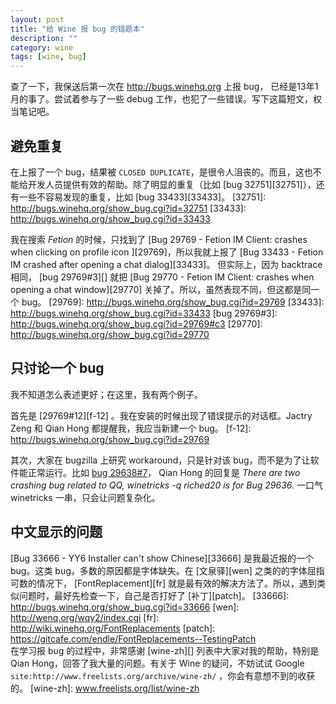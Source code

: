 ```yaml
---
layout: post
title: "给 Wine 报 bug 的错题本"
description: ""
category: wine 
tags: [wine, bug]
---
```


查了一下，我保送后第一次在 <http://bugs.winehq.org> 上报 bug， 已经是13年1月的事了。尝试着参与了一些 debug 工作，也犯了一些错误。写下这篇短文，权当笔记吧。

避免重复
--
在上报了一个 bug，结果被 `CLOSED DUPLICATE`，是很令人沮丧的。而且，这也不能给开发人员提供有效的帮助。除了明显的重复（比如 [bug 32751][32751]），还有一些不容易发现的重复，比如 [bug 33433][33433]。
[32751]: http://bugs.winehq.org/show_bug.cgi?id=32751
[33433]: http://bugs.winehq.org/show_bug.cgi?id=33433

我在搜索 *Fetion* 的时候，只找到了 [Bug 29769 - Fetion IM Client: crashes when clicking on profile icon ][29769]，所以我就上报了 [Bug 33433 - Fetion IM crashed after opening a chat dialog][33433]。 但实际上，因为 backtrace 相同， [bug 29769#3][] 就把 [Bug 29770 - Fetion IM Client: crashes when opening a chat window][29770] 关掉了。所以，虽然表现不同，但这都是同一个 bug。
[29769]: http://bugs.winehq.org/show_bug.cgi?id=29769
[33433]: http://bugs.winehq.org/show_bug.cgi?id=33433
[bug 29769#3]: http://bugs.winehq.org/show_bug.cgi?id=29769#c3
[29770]: http://bugs.winehq.org/show_bug.cgi?id=29770

只讨论一个 bug
--
我不知道怎么表述更好；在这里，我有两个例子。

首先是 [29769#12][f-12] 。我在安装的时候出现了错误提示的对话框。Jactry Zeng 和 Qian Hong 都提醒我，我应当新建一个 bug。
[f-12]: http://bugs.winehq.org/show_bug.cgi?id=29769

其次，大家在 bugzilla 上研究 workaround，只是针对该 bug，而不是为了让软件能正常运行。比如 [bug 29638#7](http://bugs.winehq.org/show_bug.cgi?id=29638#c7)， Qian Hong 的回复是 *There are two crashing bug related to QQ, winetricks -q riched20 is for Bug 29636.* 一口气 winetricks 一串，只会让问题复杂化。

中文显示的问题
--
[Bug 33666 - YY6 Installer can't show Chinese][33666] 是我最近报的一个 bug。这类 bug，多数的原因都是字体缺失。在 [文泉驿][wen] 之类的的字体屈指可数的情况下， [FontReplacement][fr] 就是最有效的解决方法了。所以，遇到类似问题时，最好先检查一下，自己是否打好了 [补丁][patch]。
[33666]: http://bugs.winehq.org/show_bug.cgi?id=33666
[wen]: http://wenq.org/wqy2/index.cgi
[fr]: http://wiki.winehq.org/FontReplacements
[patch]: https://gitcafe.com/endle/FontReplacements--TestingPatch
<br />
在学习报 bug 的过程中，非常感谢 [wine-zh][] 列表中大家对我的帮助，特别是 Qian Hong，回答了我大量的问题。有关于 Wine 的疑问，不妨试试 Google `site:http://www.freelists.org/archive/wine-zh/` ，你会有意想不到的收获的。
[wine-zh]: www.freelists.org/list/wine-zh
